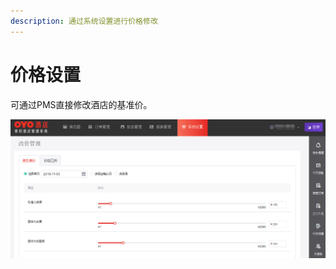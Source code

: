```yaml
---
description: 通过系统设置进行价格修改
---
```


# 价格设置

可通过PMS直接修改酒店的基准价。

![&#x70B9;&#x51FB;&#x7CFB;&#x7EDF;&#x8BBE;&#x7F6E;&#xFF0C;&#x8FDB;&#x5165;&#x57FA;&#x51C6;&#x4EF7;&#x4FEE;&#x6539;](../../.gitbook/assets/image%20%2861%29.png)

  


